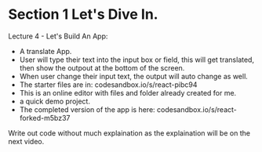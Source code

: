 # Section 1 Let's Dive In.

Lecture 4 - Let's Build An App:

- A translate App.
- User will type their text into the input box or field, this will get translated, then show the outpout at the bottom of the screen.
- When user change their input text, the output will auto change as well.
- The starter files are in: codesandbox.io/s/react-pibc94
- This is an online editor with files and folder already created for me.
- a quick demo project.
- The completed version of the app is here: codesandbox.io/s/react-forked-m5bz37

Write out code without much explaination as the explaination will be on the next video.


